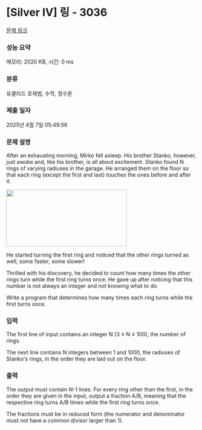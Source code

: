 # [Silver IV] 링 - 3036 

[문제 링크](https://www.acmicpc.net/problem/3036) 

### 성능 요약

메모리: 2020 KB, 시간: 0 ms

### 분류

유클리드 호제법, 수학, 정수론

### 제출 일자

2025년 4월 7일 05:49:56

### 문제 설명

<p>After an exhausting morning, Mirko fell asleep. His brother Stanko, however, just awoke and, like his brother, is all about excitement. Stanko found N rings of varying radiuses in the garage. He arranged them on the floor so that each ring (except the first and last) touches the ones before and after it. </p>

<p><img alt="" src="https://www.acmicpc.net/upload/images/ring.png" style="height:150px; width:318px"></p>

<p>He started turning the first ring and noticed that the other rings turned as well; some faster, some slower! </p>

<p>Thrilled with his discovery, he decided to count how many times the other rings turn while the first ring turns once. He gave up after noticing that this number is not always an integer and not knowing what to do. </p>

<p>Write a program that determines how many times each ring turns while the first turns once. </p>

### 입력 

 <p>The first line of input contains an integer N (3 ≤ N ≤ 100), the number of rings. </p>

<p>The next line contains N integers between 1 and 1000, the radiuses of Stanko's rings, in the order they are laid out on the floor.</p>

### 출력 

 <p>The output must contain N-1 lines. For every ring other than the first, in the order they are given in the input, output a fraction A/B, meaning that the respective ring turns A/B times while the first ring turns once. </p>

<p>The fractions must be in reduced form (the numerator and denominator must not have a common divisor larger than 1).</p>

